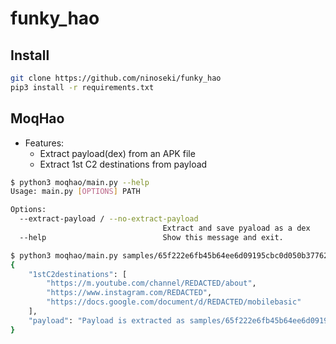 # funky_hao

## Install

```bash
git clone https://github.com/ninoseki/funky_hao
pip3 install -r requirements.txt
```

## MoqHao

- Features:
  - Extract payload(dex) from an APK file
  - Extract 1st C2 destinations from payload

```bash
$ python3 moqhao/main.py --help
Usage: main.py [OPTIONS] PATH

Options:
  --extract-payload / --no-extract-payload
                                  Extract and save pyaload as a dex
  --help                          Show this message and exit.
```

```bash
$ python3 moqhao/main.py samples/65f222e6fb45b64ee6d09195cbc0d050b37762444b00127fdf3a3c6946bae686
{
    "1stC2destinations": [
        "https://m.youtube.com/channel/REDACTED/about",
        "https://www.instagram.com/REDACTED",
        "https://docs.google.com/document/d/REDACTED/mobilebasic"
    ],
    "payload": "Payload is extracted as samples/65f222e6fb45b64ee6d09195cbc0d050b37762444b00127fdf3a3c6946bae686.dex"
}
```
